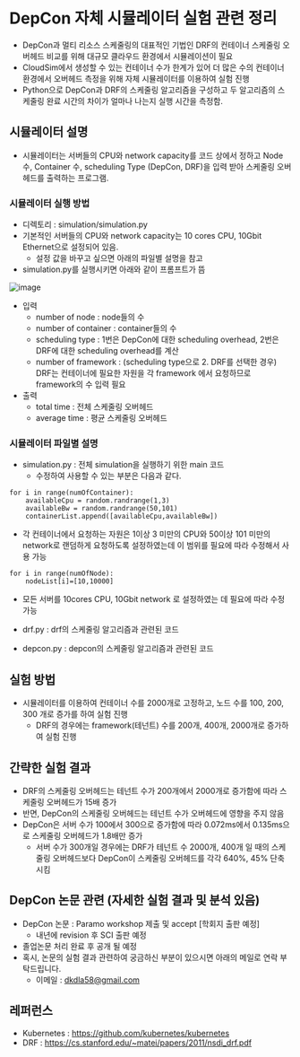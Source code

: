 # DepCon 자체 시뮬레이터 실험 관련 정리
* DepCon과 멀티 리소스 스케줄링의 대표적인 기법인 DRF의 컨테이너 스케줄링 오버헤드 비교를 위해 대규모 클라우드 환경에서 시뮬레이션이 필요
* CloudSim에서 생성할 수 있는 컨테이너 수가 한계가 있어 더 많은 수의 컨테이너 환경에서 오버헤드 측정을 위해 자체 시뮬레이터를 이용하여 실험 진행
* Python으로 DepCon과 DRF의 스케줄링 알고리즘을 구성하고 두 알고리즘의 스케줄링 완료 시간의 차이가 얼마나 나는지 실행 시간을 측정함.

## 시뮬레이터 설명
* 시뮬레이터는 서버들의 CPU와 network capacity를 코드 상에서 정하고 Node 수, Container 수, scheduling Type (DepCon, DRF)을 입력 받아 스케줄링 오버헤드를 출력하는 프로그램.

### 시뮬레이터 실행 방법
* 디렉토리 : simulation/simulation.py
* 기본적인 서버들의 CPU와 network capacity는 10 cores CPU, 10Gbit Ethernet으로 설정되어 있음.
	* 설정 값을 바꾸고 싶으면 아래의 파일별 설명을 참고
* simulation.py를 실행시키면 아래와 같이 프롬프트가 뜸

![image](https://user-images.githubusercontent.com/28219985/148676491-fae731cc-1eaa-4d12-ab95-4659fe940d47.png)

* 입력
	* number of node : node들의 수 
	* number of container : container들의 수
	* scheduling type : 1번은 DepCon에 대한 scheduling overhead, 2번은 DRF에 대한 scheduling overhead를 계산
	* number of framework : (scheduling type으로 2. DRF를 선택한 경우) DRF는 컨테이너에 필요한 자원을 각 framework 에서 요청하므로 framework의 수 입력 필요
* 출력
	* total time : 전체 스케줄링 오버헤드
	* average time : 평균 스케줄링 오버헤드

### 시뮬레이터 파일별 설명
* simulation.py : 전체 simulation을 실행하기 위한 main 코드
	* 수정하여 사용할 수 있는 부분은 다음과 같다. 
```
for i in range(numOfContainer):
    availableCpu = random.randrange(1,3)
    availableBw = random.randrange(50,101)
    containerList.append([availableCpu,availableBw])
```
* 각 컨테이너에서 요청하는 자원은 1이상 3 미만의 CPU와 50이상 101 미만의 network로 랜덤하게 요청하도록 설정하였는데 이 범위를 필요에 따라 수정해서 사용 가능
	
```
for i in range(numOfNode):
	nodeList[i]=[10,10000]
```
* 모든 서버를 10cores CPU, 10Gbit network 로 설정하였는 데 필요에 따라 수정 가능

* drf.py : drf의 스케줄링 알고리즘과 관련된 코드
* depcon.py : depcon의 스케줄링 알고리즘과 관련된 코드

## 실험 방법
* 시뮬레이터를 이용하여 컨테이너 수를 2000개로 고정하고, 노드 수를 100, 200, 300 개로 증가를 하여 실험 진행
	* DRF의 경우에는 framework(테넌트) 수를 200개, 400개, 2000개로 증가하여 실험 진행

## 간략한 실험 결과
* DRF의 스케줄링 오버헤드는 테넌트 수가 200개에서 2000개로 증가함에 따라 스케줄링 오버헤드가 15배 증가
* 반면, DepCon의 스케줄링 오버헤드는 테넌트 수가 오버헤드에 영향을 주지 않음
* DepCon은 서버 수가 100에서 300으로 증가함에 따라 0.072ms에서 0.135ms으로 스케줄링 오버헤드가 1.8배만 증가
	* 서버 수가 300개일 경우에는 DRF가 테넌트 수 2000개, 400개 일 때의 스케줄링 오버헤드보다 DepCon이 스케줄링 오버헤드를 각각 640%, 45% 단축 시킴

## DepCon 논문 관련 (자세한 실험 결과 및 분석 있음)
* DepCon 논문 : Paramo workshop 제출 및 accept [학회지 출판 예정]
	* 내년에 revision 후 SCI 출판 예정
* 졸업논문 처리 완료 후 공개 될 예정
* 혹시, 논문의 실험 결과 관련하여 궁금하신 부분이 있으시면 아래의 메일로 연락 부탁드립니다.
	* 이메일 : dkdla58@gmail.com 

## 레퍼런스
* Kubernetes : https://github.com/kubernetes/kubernetes
* DRF : https://cs.stanford.edu/~matei/papers/2011/nsdi_drf.pdf
